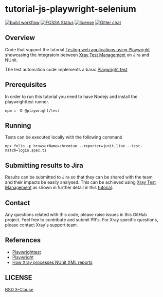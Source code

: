 # tutorial-js-playwright-selenium
[![build workflow](https://github.com/Xray-App/tutorial-js-playwright-selenium/actions/workflows/node.js.yml/badge.svg)](https://github.com/Xray-App/tutorial-js-playwright-selenium/actions/workflows/node.js.yml)
[![FOSSA Status](https://app.fossa.com/api/projects/git%2Bgithub.com%2FXray-App%2Ftutorial-js-playwright-selenium.svg?type=shield)](https://app.fossa.com/projects/git%2Bgithub.com%2FXray-App%2Ftutorial-js-playwright-selenium?ref=badge_shield)
[![license](https://img.shields.io/badge/License-BSD%203--Clause-green.svg)](https://opensource.org/licenses/BSD-3-Clause)
[![Gitter chat](https://badges.gitter.im/gitterHQ/gitter.png)](https://gitter.im/xray/community)

## Overview
Code that support the tutorial [Testing web applications using Playwright](https://docs.getxray.app/display/XRAYCLOUD/Testing+web+applications+using+Playwright) showcasing the integratoin between [Xray Test Management](https://www.getxray.app/) on Jira and NUnit.

The test automation code implements a basic [Playwright test](https://github.com/microsoft/playwright-test)

## Prerequisites
In order to run this tutorial you need to have Nodejs and install the playwrighttest runner.
```
npm i -D @playwright/test
```

## Running
Tests can be executed locally with the following command
```
npx folio -p browserName=chromium --reporter=junit,line --test-match=login.spec.ts
```

## Submitting results to Jira

Results can be submitted to Jira so that they can be shared with the team and their impacts be easily analysed.
This can be achieved using [Xray Test Management](https://www.getxray.app/) as shown in further detail in this [tutorial](https://docs.getxray.app/display/XRAYCLOUD/Testing+web+applications+using+Playwright).

## Contact

Any questions related with this code, please raise issues in this GitHub project. Feel free to contribute and submit PR's.
For Xray specific questions, please contact [Xray's support team](https://jira.xpand-it.com/servicedesk/customer/portal/2).

## References

- [Playwrighttest](https://github.com/microsoft/playwright-test/blob/master/README.md)
- [Playwright](https://playwright.dev/)
- [How Xray processes NUnit XML reports](https://docs.getxray.app/display/XRAYCLOUD/Taking+advantage+of+NUnit+XML+reports)


## LICENSE

[BSD 3-Clause](LICENSE)